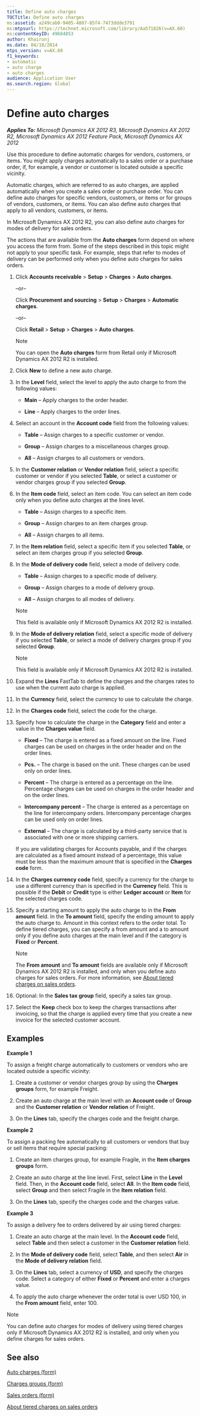```yaml
---
title: Define auto charges
TOCTitle: Define auto charges
ms:assetid: a249cab0-9405-4807-85f4-7473ddde3791
ms:mtpsurl: https://technet.microsoft.com/library/Aa571826(v=AX.60)
ms:contentKeyID: 49684853
author: Khairunj
ms.date: 04/18/2014
mtps_version: v=AX.60
f1_keywords:
- automatic
- auto charge
- auto charges
audience: Application User
ms.search.region: Global
---
```


# Define auto charges 


_**Applies To:** Microsoft Dynamics AX 2012 R3, Microsoft Dynamics AX 2012 R2, Microsoft Dynamics AX 2012 Feature Pack, Microsoft Dynamics AX 2012_

Use this procedure to define automatic charges for vendors, customers, or items. You might apply charges automatically to a sales order or a purchase order, if, for example, a vendor or customer is located outside a specific vicinity.

Automatic charges, which are referred to as auto charges, are applied automatically when you create a sales order or purchase order. You can define auto charges for specific vendors, customers, or items or for groups of vendors, customers, or items. You can also define auto charges that apply to all vendors, customers, or items.

In Microsoft Dynamics AX 2012 R2, you can also define auto charges for modes of delivery for sales orders.

The actions that are available from the **Auto charges** form depend on where you access the form from. Some of the steps described in this topic might not apply to your specific task. For example, steps that refer to modes of delivery can be performed only when you define auto charges for sales orders.

1.  Click **Accounts receivable** \> **Setup** \> **Charges** \> **Auto charges**.
    
    –or–
    
    Click **Procurement and sourcing** \> **Setup** \> **Charges** \> **Automatic charges**.
    
    –or–
    
    Click **Retail** \> **Setup** \> **Charges** \> **Auto charges**.
    

    > [!NOTE]
    > <P>You can open the <STRONG>Auto charges</STRONG> form from Retail only if Microsoft Dynamics AX 2012 R2 is installed.</P>



2.  Click **New** to define a new auto charge.

3.  In the **Level** field, select the level to apply the auto charge to from the following values:
    
      - **Main** – Apply charges to the order header.
    
      - **Line** – Apply charges to the order lines.

4.  Select an account in the **Account code** field from the following values:
    
      - **Table** – Assign charges to a specific customer or vendor.
    
      - **Group** – Assign charges to a miscellaneous charges group.
    
      - **All** – Assign charges to all customers or vendors.

5.  In the **Customer relation** or **Vendor relation** field, select a specific customer or vendor if you selected **Table**, or select a customer or vendor charges group if you selected **Group**.

6.  In the **Item code** field, select an item code. You can select an item code only when you define auto charges at the lines level.
    
      - **Table** – Assign charges to a specific item.
    
      - **Group** – Assign charges to an item charges group.
    
      - **All** – Assign charges to all items.

7.  In the **Item relation** field, select a specific item if you selected **Table**, or select an item charges group if you selected **Group**.

8.  In the **Mode of delivery code** field, select a mode of delivery code.
    
      - **Table** – Assign charges to a specific mode of delivery.
    
      - **Group** – Assign charges to a mode of delivery group.
    
      - **All** – Assign charges to all modes of delivery.
    

    > [!NOTE]
    > <P>This field is available only if Microsoft Dynamics AX 2012 R2 is installed.</P>



9.  In the **Mode of delivery relation** field, select a specific mode of delivery if you selected **Table**, or select a mode of delivery charges group if you selected **Group**.
    

    > [!NOTE]
    > <P>This field is available only if Microsoft Dynamics AX 2012 R2 is installed.</P>



10. Expand the **Lines** FastTab to define the charges and the charges rates to use when the current auto charge is applied.

11. In the **Currency** field, select the currency to use to calculate the charge.

12. In the **Charges code** field, select the code for the charge.

13. Specify how to calculate the charge in the **Category** field and enter a value in the **Charges value** field.
    
      - **Fixed** – The charge is entered as a fixed amount on the line. Fixed charges can be used on charges in the order header and on the order lines.
    
      - **Pcs.** – The charge is based on the unit. These charges can be used only on order lines.
    
      - **Percent** – The charge is entered as a percentage on the line. Percentage charges can be used on charges in the order header and on the order lines.
    
      - **Intercompany percent** – The charge is entered as a percentage on the line for intercompany orders. Intercompany percentage charges can be used only on order lines.
    
      - **External** – The charge is calculated by a third-party service that is associated with one or more shipping carriers.
    
    If you are validating charges for Accounts payable, and if the charges are calculated as a fixed amount instead of a percentage, this value must be less than the maximum amount that is specified in the **Charges code** form.

14. In the **Charges currency code** field, specify a currency for the charge to use a different currency than is specified in the **Currency** field. This is possible if the **Debit** or **Credit** type is either **Ledger account** or **Item** for the selected charges code.

15. Specify a starting amount to apply the auto charge to in the **From amount** field. In the **To amount** field, specify the ending amount to apply the auto charge to. Amount in this context refers to the order total. To define tiered charges, you can specify a from amount and a to amount only if you define auto charges at the main level and if the category is **Fixed** or **Percent**.
    

    > [!NOTE]
    > <P>The <STRONG>From amount</STRONG> and <STRONG>To amount</STRONG> fields are available only if Microsoft Dynamics AX 2012 R2 is installed, and only when you define auto charges for sales orders. For more information, see <A href="about-tiered-charges-on-sales-orders.md">About tiered charges on sales orders</A>.</P>



16. Optional: In the **Sales tax group** field, specify a sales tax group.

17. Select the **Keep** check box to keep the charges transactions after invoicing, so that the charge is applied every time that you create a new invoice for the selected customer account.

## Examples

**Example 1**

To assign a freight charge automatically to customers or vendors who are located outside a specific vicinity:

1.  Create a customer or vendor charges group by using the **Charges groups** form, for example Freight.

2.  Create an auto charge at the main level with an **Account code** of **Group** and the **Customer relation** or **Vendor relation** of Freight.

3.  On the **Lines** tab, specify the charges code and the freight charge.

**Example 2**

To assign a packing fee automatically to all customers or vendors that buy or sell items that require special packing:

1.  Create an item charges group, for example Fragile, in the **Item charges groups** form.

2.  Create an auto charge at the line level. First, select **Line** in the **Level** field. Then, in the **Account code** field, select **All**. In the **Item code** field, select **Group** and then select Fragile in the **Item relation** field.

3.  On the **Lines** tab, specify the charges code and the charges value.

**Example 3**

To assign a delivery fee to orders delivered by air using tiered charges:

1.  Create an auto charge at the main level. In the **Account code** field, select **Table** and then select a customer in the **Customer relation** field.

2.  In the **Mode of delivery code** field, select **Table**, and then select **Air** in the **Mode of delivery relation** field.

3.  On the **Lines** tab, select a currency of **USD**, and specify the charges code. Select a category of either **Fixed** or **Percent** and enter a charges value.

4.  To apply the auto charge whenever the order total is over USD 100, in the **From amount** field, enter 100.


> [!NOTE]
> <P>You can define auto charges for modes of delivery using tiered charges only if Microsoft Dynamics AX 2012 R2 is installed, and only when you define charges for sales orders.</P>



## See also

[Auto charges (form)](https://technet.microsoft.com/library/aa582856\(v=ax.60\))

[Charges groups (form)](https://technet.microsoft.com/library/aa617452\(v=ax.60\))

[Sales orders (form)](https://technet.microsoft.com/library/aa585863\(v=ax.60\))

[About tiered charges on sales orders](about-tiered-charges-on-sales-orders.md)

  


